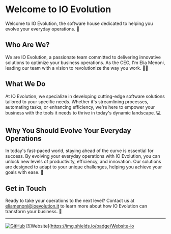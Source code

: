 # Welcome to IO Evolution

Welcome to IO Evolution, the software house dedicated to helping you evolve your everyday operations. 🚀

## Who Are We?

We are IO Evolution, a passionate team committed to delivering innovative solutions to optimize your business operations. As the CEO, I'm Elia Menoni, leading our team with a vision to revolutionize the way you work. 👨‍💼

## What We Do

At IO Evolution, we specialize in developing cutting-edge software solutions tailored to your specific needs. Whether it's streamlining processes, automating tasks, or enhancing efficiency, we're here to empower your business with the tools it needs to thrive in today's dynamic landscape. 💻

## Why You Should Evolve Your Everyday Operations

In today's fast-paced world, staying ahead of the curve is essential for success. By evolving your everyday operations with IO Evolution, you can unlock new levels of productivity, efficiency, and innovation. Our solutions are designed to adapt to your unique challenges, helping you achieve your goals with ease. 🌟

## Get in Touch

Ready to take your operations to the next level? Contact us at [eliamenoni@ioevolution.it](mailto:eliamenoni@ioevolution.it) to learn more about how IO Evolution can transform your business. 📧

---

[![GitHub](https://img.shields.io/badge/GitHub-IOEvolution-blue)](https://github.com/IOEvolution)
[![Website](https://img.shields.io/badge/Website-io
